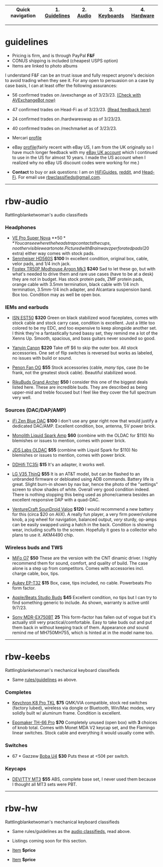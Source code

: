 | Quick navigation | 1. [Guidelines](#guidelines) | 2. [Audio](#rbw-audio) | 3. [Keyboards](#rbw-keebs) | 4. [Hardware](#rbw-hw) |
| - | - | - | - | - |

___
# guidelines

* Pricing is firm, and is through PayPal **F&F**
* CONUS shipping is included (cheapest USPS option)
* Items are linked to photo albums

I understand F&F can be an trust issue and fully respect anyone's decision to avoid trading when they see it. For any open to persuasion on a case by case basis, I can at least offer the following assurances:
* 56 confirmed trades on /avexchange as of 3/23/23. <a href="https://www.reddit.com/message/compose/?to=AVexchangeBot&subject=Feedback%20Check&message=Enter%20username%20below%20that%20you%20want%20to%20check:%0A%0Au/rattlingblanketwoman">(Check with AVExchangeBot now)</a>
* 47 confirmed trades on Head-Fi as of 3/23/23. <a href="https://www.head-fi.org/members/rattlingblanketwoman.535939/#classifieds-feedback">(Read feedback here)</a>
* 24 confirmed trades on /hardwareswap as of 3/23/23.
* 40 confirmed trades on /mechmarket as of 3/23/23.
* Mercari [profile](https://www.mercari.com/u/604653000/?sv=0)
* eBay [profile](https://www.ebay.com/fdbk/feedback_profile/guybrushthriftwood)(fairly recent with eBay US, I am from the UK originally so I have much longer feedback with my [eBay UK account](https://www.ebay.co.uk/usr/yablokosmonaut#tab1) which I continued to use in the US for almost 10 years. I made the US account when I realized why no eBay US discount codes were working for me.)

* **Contact** to buy or ask questions: I am on [HiFiGuides](https://forum.hifiguides.com/u/rattlingblanketwoman/), [reddit](https://www.reddit.com/user/rattlingblanketwoman), and [Head-Fi](https://www.head-fi.org/members/rattlingblanketwoman.535939/). For email use [rbwclassifieds@gmail.com](mailto:rbwclassifieds@gmail.com).

___

# rbw-audio
Rattlingblanketwoman's audio classifieds

### Headphones

* [VE Pro Super Nova](https://photos.app.goo.gl/tbgVABTy5Py1hca5A) **$50** You can see where the headstrap contacts the cups, no other visible wear to note. Pictured with Brainwavz perforated pads ($20 extra) either way comes with stock pads.
* [Sennheiser HD560S](https://photos.app.goo.gl/tbgVABTy5Py1hca5A) **$100** In excellent condition, original box, cable, velor pads, and 1/4 inch jack.
* [Fostex TR50P Modhouse Argon Mk3](https://photos.app.goo.gl/ZSPBEwcvUwK98oDj9) **$240** Sad to let these go, but with what's needed to drive them and rare use cases (have to be at a desk) they are not in budget. Has stock protein pads, ZMF protein pads, orange cable with 3.5mm termination, black cable with 1/4 inch termination, 3.5mm-1/4 inch adapter, and Alcantara suspension band. Box too. Condition may as well be open box.

### IEMs and earbuds

* [ISN EST50](https://photos.app.goo.gl/eucG7ZPQwoKagKNm7) **$320** Green on black stabilized wood faceplates, comes with stock cable and stock carry case, condition is excellent. Just a little too colored to be my EDC, and too expensive to keep alongside another set. I think they're a fantastically tuned bassy set, they remind me a lot of the Xenns Up. Smooth, spacious, and bass guitars never sounded so good.

* [Yanyin Canon]() **$220** Take off $6 to skip the outer box. All stock accessories. One set of flip switches is reversed but works as labeled, no issues with build or sound.

* [Penon Fan OG](https://photos.app.goo.gl/6GgVLTAdEYEJDRnu9) **$55** Stock accessories (cable, *many* tips, case (to be frank, not the greatest stock cable). Beautiful stabilized wood.

* [RikuBuds Grand Archer](https://photos.app.goo.gl/kxguAzdZojaSXTPe6) **$50** I consider this one of the biggest deals listed here. These are incredible buds. They are described as being upper-mid and treble focused but I feel like they cover the full spectrum very well.

### Sources (DAC/DAP/AMP)

* [iFi Zen Blue DAC](https://photos.app.goo.gl/eutGcHVXjHG9RtwX6) **$100** I don't use any gear right now that would justify a dedicated DAC/AMP. Excellent condition, box, antenna, 5V power brick.

* [Monolith Liquid Spark Amp](https://photos.app.goo.gl/dSwDT9X18w692ETG6) **$60** (combine with the OLDAC for $110) No blemishes or issues to mention, comes with power brick.

* [JDS Labs OLDAC](https://photos.app.goo.gl/CNLPwkNJEqtc8sv8A) **$55** (combine with Liquid Spark for $110) No blemishes or issues to mention, comes with power brick.

* [DDHifi TC35i](https://photos.app.goo.gl/43QPkJmXT6KmD7LG8) **$15** It's an adapter, it works well.

* [LG V35 ThinQ](https://photos.app.goo.gl/Xq4W9vszGpKT8Mmx5) **$55** It is an AT&T model, but can be flashed to an unbranded firmware or debloated using ADB commands. Battery life is great. Slight burn-in shown by nav bar, hence the photo of the "settings" screen to show shades of white. Overall very good condition indeed. There is nothing stopping this being used as phone/camera besides an excellent responsive DAP with a quad-DAC.

* [VentureCraft SounDroid Valoq](https://photos.app.goo.gl/tNeHFZK1dJbrDr2c9) **$120** I would recommend a new battery for this (circa $20 on AliX). A really fun player, a very firm power/volume knob, a jog wheel for navigation, balanced output, *very* sturdy, op-amps can be easily swapped using a hatch in the back. Condition is showing wear, including scuffs to the screen. Hopefully it goes to a collector who plans to use it. AKM4490 chip.

### Wireless buds and TWS

* [MiFo O7](https://photos.app.goo.gl/pZBkQknoXNLvUX7D7) **$50** These are the version with the CNT dinamic driver. I highly recommend them for sound, comfort, and quality of build. The case alone is a step up from competitors. Comes with accessories incl. charge cable, box, tips.

* [Aukey EP-T32](https://photos.app.goo.gl/yaqeC9pqAcpjELPC6) **$15** Box, case, tips included, no cable. Powerbeats Pro form factor.

* [Apple/Beats Studio Buds](https://photos.app.goo.gl/4rFZyWe31RJEZMLc7) **$45** Excellent condition, no tips but I can try to find something generic to include. As shown, warranty is active until 9/7/23.

* [Sony MDR-EX750BT](https://photos.app.goo.gl/mPvRYiphxaFogBMp8) **25** This form-factor has fallen out of vogue but it's actually still very practical/comfortable. Easy to take buds out and put them back in without keeping track of them. Appearance *and* sound remind me of MH750MH755, which is hinted at in the model name too.
___

# rbw-keebs
Rattlingblanketwoman's mechanical keyboard classifieds

* Same [rules/guidelines](#guidelines) as above.

### Completes

* [Keychron K8 Pro TKL](https://photos.app.goo.gl/WCrqk3opXa7P7sti9) **$75** QMK/VIA compatible, stock red switches (factory lubed), wireless via dongle or Bluetooth, Win/Mac modes, very solidly built w/ aluminum frame. Condition is excellent.

* [Epomaker TH-66 Pro](https://photos.app.goo.gl/1ZNbKphY8qrFD32F8) **$70** Completely unused (open box) with **3** choices of knob total. Comes with Monet MDA V2 keycap set, and the Flamingo linear switches. Stock cable and everything it would usually come with.

### Switches

* 67 * Gazzew [Boba U4](https://photos.app.goo.gl/9QPnogSkxqiarfp16) **$30** Puts these at <50¢ per switch.

### Keycaps

* [DEV/TTY MT3](https://photos.app.goo.gl/3b7hkpY2NbFyqm119) **$55** ABS, complete base set, I never used them because I thought all MT3 sets were PBT.

___

# rbw-hw
Rattlingblanketwoman's mechanical keyboard classifieds

* Same rules/guidelines as the [audio classifieds](#rbw-audio), read above.
* Listings coming soon for this section.

* [Item](url) **$price**

* [Item](url) **$price**
